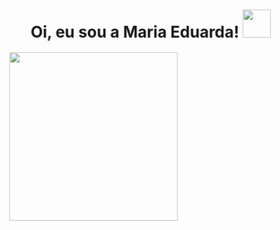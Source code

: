 <h1 align="center">Oi, eu sou a Maria Eduarda! <img src="https://media.giphy.com/media/mGcNjsfWAjY5AEZNw6/giphy.gif" width="50"></h1>
<img src="https://i.imgur.com/DIa6ORI.jpg" width="300" />

